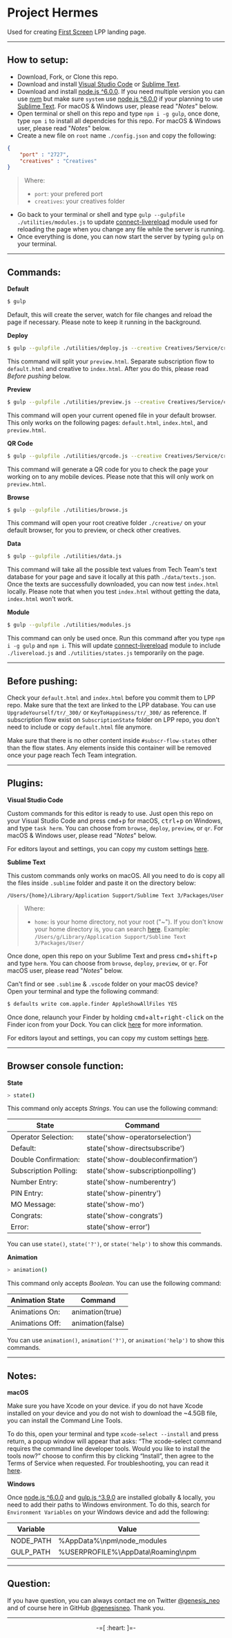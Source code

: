 # Project Hermes

Used for creating [First Screen](http://1screen.com/) LPP landing page.

---

## How to setup:

* Download, Fork, or Clone this repo.
* Download and install [Visual Studio Code](https://code.visualstudio.com/) or [Sublime Text](https://www.sublimetext.com/).
* Download and install [node.js ^6.0.0](https://nodejs.org/en/). If you need multiple version you can use [nvm](http://nvm.sh) but make sure `system` use [node.js ^6.0.0](https://nodejs.org/en/) if your planning to use [Sublime Text](https://www.sublimetext.com/). For macOS & Windows user, please read "*Notes*" below.
* Open terminal or shell on this repo and type `npm i -g gulp`, once done, type `npm i` to install all dependcies for this repo. For macOS & Windows user, please read "*Notes*" below.
* Create a new file on `root` name `./config.json` and copy the following:
```json
{
    "port" : "2727",
    "creatives" : "Creatives"
}
```

> Where:
> * `port`: your prefered port
> * `creatives`: your creatives folder

* Go back to your terminal or shell and type `gulp --gulpfile ./utilities/modules.js` to update [connect-livereload](https://github.com/intesso/connect-livereload) module used for reloading the page when you change any file while the server is running.
* Once everything is done, you can now start the server by typing `gulp` on your terminal.

---

## Commands:

**Default**

```bash
$ gulp
```

Default, this will create the server, watch for file changes and reload the page if necessary. Please note to keep it running in the background.

**Deploy**

```bash
$ gulp --gulpfile ./utilities/deploy.js --creative Creatives/Service/creativeName/xx/_123/preview.html
```

This command will split your `preview.html`. Separate subscription flow to `default.html` and creative to `index.html`. After you do this, please read *Before pushing* below.

**Preview**

```bash
$ gulp --gulpfile ./utilities/preview.js --creative Creatives/Service/creativeName/xx/_123/preview.html
```

This command will open your current opened file in your default browser. This only works on the following pages: `default.html`, `index.html`, and `preview.html`.

**QR Code**

```bash
$ gulp --gulpfile ./utilities/qrcode.js --creative Creatives/Service/creativeName/xx/_123/preview.html
```

This command will generate a QR code for you to check the page your working on to any mobile devices. Please note that this will only work on `preview.html`.

**Browse**

```bash
$ gulp --gulpfile ./utilities/browse.js
```

This command will open your root creative folder `./creative/` on your default browser, for you to preview, or check other creatives.

**Data**

```bash
$ gulp --gulpfile ./utilities/data.js
```

This command will take all the possible text values from Tech Team's text database for your page and save it locally at this path `./data/texts.json`. Once the texts are successfully downloaded, you can now test `index.html` locally. Please note that when you test `index.html` without getting the data, `index.html` won't work.

**Module**

```bash
$ gulp --gulpfile ./utilities/modules.js
```

This command can only be used once. Run this command after you type `npm i -g gulp` and `npm i`. This will update [connect-livereload](https://github.com/intesso/connect-livereload) module to include `./livereload.js` and `./utilities/states.js` temporarily on the page.

---

## Before pushing:

Check your `default.html` and `index.html` before you commit them to LPP repo. Make sure that the text are linked to the LPP database. You can use `UpgradeYourself/tr/_300/` or `KeyToHappiness/tr/_300/` as reference. If subscription flow exist on `SubscriptionState` folder on LPP repo, you don't need to include or copy `default.html` file anymore.

Make sure that there is no other content inside `#subscr-flow-states` other than the flow states. Any elements inside this container will be removed once your page reach Tech Team integration.

---

## Plugins:

**Visual Studio Code**

Custom commands for this editor is ready to use. Just open this repo on your Visual Studio Code and press <kbd>cmd</kbd>+<kbd>p</kbd> for macOS, <kbd>ctrl</kbd>+<kbd>p</kbd> on Windows, and type `task herm`. You can choose from `browse`, `deploy`, `preview`, or `qr`. For macOS & Windows user, please read "*Notes*" below.

For editors layout and settings, you can copy my custom settings [here](https://gist.github.com/genesisneo/4e98d3c0ad1f3e634f474a32d36b9f12).

**Sublime Text**

This custom commands only works on macOS. All you need to do is copy all the files inside `.sublime` folder and paste it on the directory below:

```
/Users/{home}/Library/Application Support/Sublime Text 3/Packages/User
```

> Where:
> * `home`: is your home directory, not your root ("~"). If you don't know your home directory is, you can search [here](https://support.apple.com/kb/PH25270?locale=en_US). Example: `/Users/g/Library/Application Support/Sublime Text 3/Packages/User/`

Once done, open this repo on your Sublime Text and press <kbd>cmd</kbd>+<kbd>shift</kbd>+<kbd>p</kbd> and type `herm`. You can choose from `browse`, `deploy`, `preview`, or `qr`. For macOS user, please read "*Notes*" below.

Can't find or see `.sublime` & `.vscode` folder on your macOS device?<br>
Open your terminal and type the following command:

```bash
$ defaults write com.apple.finder AppleShowAllFiles YES
```

Once done, relaunch your Finder by holding <kbd>cmd</kbd>+<kbd>alt</kbd>+<kbd>right-click</kbd> on the Finder icon from your Dock. You can click [here](http://ianlunn.co.uk/articles/quickly-showhide-hidden-files-mac-os-x-mavericks/) for more information.

For editors layout and settings, you can copy my custom settings [here](https://gist.github.com/genesisneo/4963317ec07e9f2b1c95447983f51059).

---

## Browser console function:

**State**

```bash
> state()
```

This command only accepts *Strings*. You can use the following command:

| State                 | Command                           |
|-----------------------|-----------------------------------|
| Operator Selection:   | state('show-operatorselection')   |
| Default:              | state('show-directsubscribe')     |
| Double Confirmation:  | state('show-doubleconfirmation')  |
| Subscription Polling: | state('show-subscriptionpolling') |
| Number Entry:         | state('show-numberentry')         |
| PIN Entry:            | state('show-pinentry')            |
| MO Message:           | state('show-mo')                  |
| Congrats:             | state('show-congrats')            |
| Error:                | state('show-error')               |

You can use `state()`, `state('?')`, or `state('help')` to show this commands.

**Animation**

```bash
> animation()
```

This command only accepts *Boolean*. You can use the following command:

| Animation State | Command          |
|-----------------|------------------|
| Animations On:  | animation(true)  |
| Animations Off: | animation(false) |

You can use `animation()`, `animation('?')`, or `animation('help')` to show this commands.

---

## Notes:

**macOS**

Make sure you have Xcode on your device.  if you do not have Xcode installed on your device and you do not wish to download the ~4.5GB file, you can install the Command Line Tools.

To do this, open your terminal and type `xcode-select --install` and press return, a popup window will appear that asks: “The xcode-select command requires the command line developer tools. Would you like to install the tools now?” choose to confirm this by clicking “Install”, then agree to the Terms of Service when requested. For troubleshooting, you can read it [here](http://osxdaily.com/2014/02/12/install-command-line-tools-mac-os-x/).

**Windows**

Once [node.js ^6.0.0](https://nodejs.org/en/) and [gulp.js ^3.9.0](http://gulpjs.com/) are installed globally & locally, you need to add their paths to Windows environment. To do this, search for `Environment Variables` on your Windows device and add the following:

| Variable  | Value                             |
|-----------|-----------------------------------|
| NODE_PATH | %AppData%\npm\node_modules        |
| GULP_PATH | %USERPROFILE%\AppData\Roaming\npm |

---

## Question:

If you have question, you can always contact me on Twitter [@genesis_neo](https://twitter.com/genesis_neo) and of course here in GitHub [@genesisneo](https://github.com/genesisneo). Thank you.

---

<p align="center">-=[ :heart: ]=-</p>
